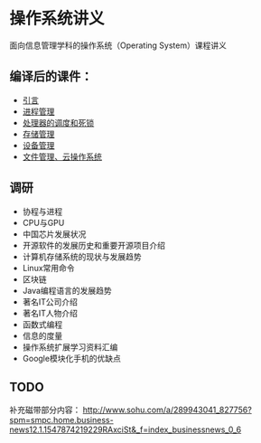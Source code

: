 # 操作系统讲义

面向信息管理学科的操作系统（Operating System）课程讲义

## 编译后的课件：

- [引言](./pdf/ch1.pdf)
- [进程管理](./pdf/ch2.pdf)
- [处理器的调度和死锁](./pdf/ch3.pdf)
- [存储管理](./pdf/ch4.pdf)
- [设备管理](./pdf/ch5.pdf)
- [文件管理、云操作系统](./pdf/ch6.pdf)

## 调研
  - 协程与进程
  - CPU与GPU
  - 中国芯片发展状况
  - 开源软件的发展历史和重要开源项目介绍
  - 计算机存储系统的现状与发展趋势
  - Linux常用命令
  - 区块链
  - Java编程语言的发展趋势
  - 著名IT公司介绍
  - 著名IT人物介绍
  - 函数式编程
  - 信息的度量
  - 操作系统扩展学习资料汇编  
  - Google模块化手机的优缺点

## TODO

补充磁带部分内容：
http://www.sohu.com/a/289943041_827756?spm=smpc.home.business-news12.1.1547874219229RAxciSt&_f=index_businessnews_0_6
